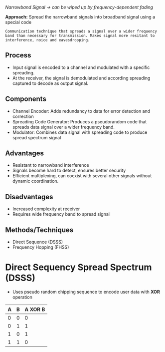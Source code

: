 *Narrowband Signal -> can be wiped up by frequency-dependent fading*

**Approach:** Spread the narrowband signals into broadband signal using a special code

```Explanation
Communication technique that spreads a signal over a wider frequency band than necessary for transmission. Makes signal more resitant to interference, noice and eavesdropping.
```

## Process

* Input signal is encoded to a channel and modulated with a specific spreading.
* At the receiver, the signal is demodulated and according spreading captured to decode as output signal.

## Components

* Channel Encoder: Adds redundancy to data for error detection and correction
* Spreading Code Generator: Produces a pseudorandom code that spreads data signal over a wider frequency band.
* Modulator: Combines data signal with spreading code to produce spread spectrum signal

## Advantages

* Resistant to narrowband interference
* Signals become hard to detect, ensures better security
* Efficient multiplexing, can coexist with several other signals without dynamic coordination.

## Disadvantages

* Increased complexity at receiver
* Requires wide frequency band to spread signal

## Methods/Techniques

* Direct Sequence (DSSS)
* Frequency Hopping (FHSS)

# Direct Sequency Spread Spectrum (DSSS)

* Uses pseudo random chipping sequence to encode user data with **XOR** operation

| A   | B   | A XOR B |
| --- | --- | ------- |
| 0   | 0   | 0       |
| 0   | 1   | 1       |
| 1   | 0   | 1       |
| 1   | 1   | 0       |
